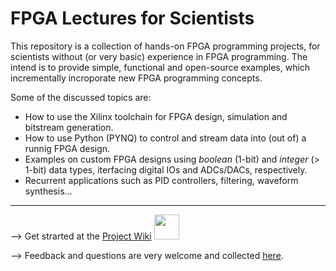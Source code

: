 # FPGA Lectures for Scientists
This repository is a collection of hands-on FPGA programming projects, for scientists without (or very basic) experience in FPGA programming. The intend is to provide simple, functional and open-source examples, which incrementally incroporate new FPGA programming concepts. 

Some of the discussed topics are:
* How to use the Xilinx toolchain for FPGA design, simulation and bitstream generation.
* How to use Python (PYNQ) to control and stream data into (out of) a runnig FPGA design.
* Examples on custom FPGA designs using *boolean* (1-bit) and *integer* (> 1-bit) data types, iterfacing digital IOs and ADCs/DACs, respectively. 
* Recurrent applications such as PID controllers, filtering, waveform synthesis...
---
--> Get strarted at the [Project Wiki](https://github.com/dspsandbox/FPGA-Lectures-for-Scientists/wiki) <img src="https://ph-files.imgix.net/d224001c-e5b7-4e51-95f6-8d692887d14b?auto=format&auto=compress&codec=mozjpeg&cs=strip" width=40> 

--> Feedback and questions are very welcome and collected [here](https://github.com/dspsandbox/FPGA-Lectures-for-Scientists/issues).
